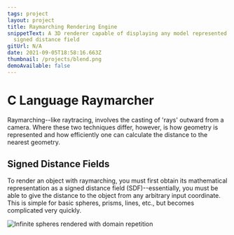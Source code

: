 ```yaml
---
tags: project
layout: project
title: Raymarching Rendering Engine
snippetText: A 3D renderer capable of displaying any model represented by a
  signed distance field
gitUrl: N/A
date: 2021-09-05T18:58:16.663Z
thumbnail: /projects/blend.png
demoAvailable: false
---
```

# C Language Raymarcher

Raymarching--like raytracing, involves the casting of 'rays' outward from a camera. Where these two techniques differ, however, is how geometry is represented and how efficiently one can calculate the distance to the nearest geometry.

## Signed Distance Fields

To render an object with raymarching, you must first obtain its mathematical representation as a signed distance field (SDF)--essentially, you must be able to give the distance to the object from any arbitrary input coordinate. This is simple for basic spheres, prisms, lines, etc., but becomes complicated very quickly.

![](/projects/3d-infinite.png "Infinite spheres rendered with domain repetition")